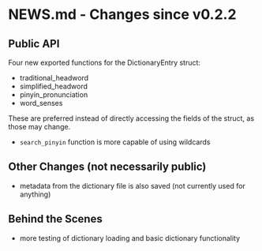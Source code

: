 # NEWS.md - Changes since v0.2.2

## Public API

Four new exported functions for the DictionaryEntry struct:

* traditional_headword
* simplified_headword
* pinyin_pronunciation
* word_senses

These are preferred instead of directly accessing the fields of the struct, as those may change.

* `search_pinyin` function is more capable of using wildcards

## Other Changes (not necessarily public)
* metadata from the dictionary file is also saved (not currently used for anything)

## Behind the Scenes
* more testing of dictionary loading and basic dictionary functionality
